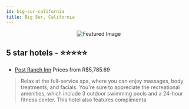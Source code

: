 ```yaml
---
id: big-sur-california
title: Big Sur, California
---
```


<center><img src="https://i.travelapi.com/hotels/1000000/30000/20500/20487/505fd955_z.jpg" alt="Featured Image" /></center>


##  5 star hotels - ⭐️⭐️⭐️⭐️⭐️

-    [Post Ranch Inn](https://us.hurb.com/hotels/big-sur/post-ranch-inn-JNP-JP322314?cmp=18055) Prices from R$5,785.69
   > Relax at the full-service spa, where you can enjoy massages, body treatments, and facials. You're sure to appreciate the recreational amenities, which include 3 outdoor swimming pools and a 24-hour fitness center. This hotel also features complimenta
